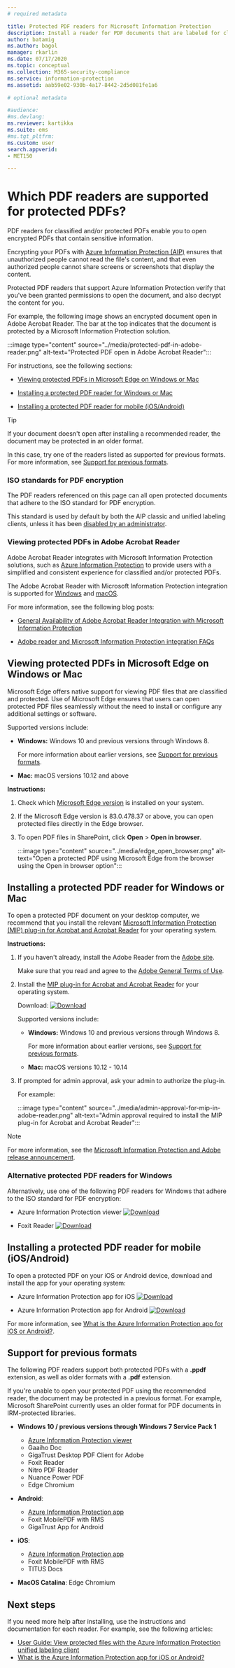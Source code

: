 ```yaml
---
# required metadata

title: Protected PDF readers for Microsoft Information Protection
description: Install a reader for PDF documents that are labeled for classification and protection
author: batamig
ms.author: bagol
manager: rkarlin
ms.date: 07/17/2020
ms.topic: conceptual
ms.collection: M365-security-compliance
ms.service: information-protection
ms.assetid: aab59e02-930b-4a17-8442-2d5d081fe1a6

# optional metadata

#audience:
#ms.devlang:
ms.reviewer: kartikka
ms.suite: ems
#ms.tgt_pltfrm:
ms.custom: user
search.appverid:
- MET150

---
```


# Which PDF readers are supported for protected PDFs?

PDF readers for classified and/or protected PDFs enable you to open encrypted PDFs that contain sensitive information.

Encrypting your PDFs with [Azure Information Protection (AIP)](../what-is-information-protection.md) ensures that unauthorized people cannot read the file's content, and that even authorized people cannot share screens or screenshots that display the content.

Protected PDF readers that support Azure Information Protection verify that you've been granted permissions to open the document, and also decrypt the content for you.

For example, the following image shows an encrypted document open in Adobe Acrobat Reader. The bar at the top indicates that the document is protected by a Microsoft Information Protection solution.

:::image type="content" source="../media/protected-pdf-in-adobe-reader.png" alt-text="Protected PDF open in Adobe Acrobat Reader":::

For instructions, see the following sections:

- [Viewing protected PDFs in Microsoft Edge on Windows or Mac](#viewing-protected-pdfs-in-microsoft-edge-on-windows-or-mac)

- [Installing a protected PDF reader for Windows or Mac](#installing-a-protected-pdf-reader-for-windows-or-mac)

- [Installing a protected PDF reader for mobile (iOS/Android)](#installing-a-protected-pdf-reader-for-mobile-iosandroid)

> [!TIP]
> If your document doesn't open after installing a recommended reader, the document may be protected in an older format. 
>
> In this case, try one of the readers listed as supported for previous formats. For more information, see [Support for previous formats](#support-for-previous-formats).
> 
### ISO standards for PDF encryption

The PDF readers referenced on this page can all open protected documents that adhere to the ISO standard for PDF encryption. 

This standard is used by default by both the AIP classic and unified labeling clients, unless it has been [disabled by an administrator](client-admin-guide-customizations.md#dont-protect-pdf-files-by-using-the-iso-standard-for-pdf-encryption).

### Viewing protected PDFs in Adobe Acrobat Reader

Adobe Acrobat Reader integrates with Microsoft Information Protection solutions, such as [Azure Information Protection](../what-is-information-protection.md) to provide users with a simplified and consistent experience for classified and/or protected PDFs.

The Adobe Acrobat Reader with Microsoft Information Protection integration is supported for [Windows](protected-pdf-readers-windows.md) and [macOS](protected-pdf-readers-mac.md).

For more information, see the following blog posts: 

- [General Availability of Adobe Acrobat Reader Integration with Microsoft Information Protection](https://techcommunity.microsoft.com/t5/Azure-Information-Protection/General-Availability-of-Adobe-Acrobat-Reader-Integration-with/ba-p/298396)

- [Adobe reader and Microsoft Information Protection integration FAQs](https://techcommunity.microsoft.com/t5/Microsoft-Information-Protection/Adobe-reader-and-Microsoft-Information-Protection-integration/ba-p/482219)

## Viewing protected PDFs in Microsoft Edge on Windows or Mac

Microsoft Edge offers native support for viewing PDF files that are classified and protected. Use of Microsoft Edge ensures that users can open protected PDF files seamlessly without the need to install or configure any additional settings or software.

Supported versions include:

- **Windows:** Windows 10 and previous versions through Windows 8. 
    
    For more information about earlier versions, see [Support for previous formats](#support-for-previous-formats).

- **Mac:** macOS versions 10.12 and above 



<!--
With Microsoft Edge, when a user encounters a locally saved protected PDF file, they can view the file directly in the browser. If the file is available on SharePoint, the user only needs to click **Open** > **Open in browser** from Microsoft Edge, to view the file. 
-->

**Instructions:** 

1. Check which [Microsoft Edge version](https://support.microsoft.com/help/4027011/microsoft-edge-find-out-which-version-you-have) is installed on your system. 
1. If the Microsoft Edge version is 83.0.478.37 or above, you can open protected files directly in the Edge browser. 

1. To open PDF files in SharePoint, click **Open** > **Open in browser**. 

    :::image type="content" source="../media/edge_open_browser.png" alt-text="Open a protected PDF using Microsoft Edge from the browser using the Open in browser option":::
 
## Installing a protected PDF reader for Windows or Mac

To open a protected PDF document on your desktop computer, we recommend that you install the relevant [Microsoft Information Protection (MIP) plug-in for Acrobat and Acrobat Reader](https://go.microsoft.com/fwlink/?linkid=2050049) for your operating system.

**Instructions:**

1. If you haven't already, install the Adobe Reader from the [Adobe site](https://www.adobe.com/).

    Make sure that you read and agree to the [Adobe General Terms of Use](https://www.adobe.com/legal/terms.html).

1. Install the [MIP plug-in for Acrobat and Acrobat Reader](https://go.microsoft.com/fwlink/?linkid=2050049) for your operating system.  

    Download: [![Download](../media/download.png "Download the MIP plug-in for Acrobat and Acrobat Reader")](https://go.microsoft.com/fwlink/?linkid=2050049)

    Supported versions include:

    - **Windows:** Windows 10 and previous versions through Windows 8. 
    
        For more information about earlier versions, see [Support for previous formats](#support-for-previous-formats).

    - **Mac:** macOS versions 10.12 - 10.14 

1. If prompted for admin approval, ask your admin to authorize the plug-in.

    For example:
    
    :::image type="content" source="../media/admin-approval-for-mip-in-adobe-reader.png" alt-text="Admin approval required to install the MIP plug-in for Acrobat and Acrobat Reader":::
    
> [!NOTE]
> For more information, see the [Microsoft Information Protection and Adobe release announcement](https://techcommunity.microsoft.com/t5/Azure-Information-Protection/General-Availability-of-Adobe-Acrobat-Reader-integration-with/ba-p/298396).
> 

### Alternative protected PDF readers for Windows

Alternatively, use one of the following PDF readers for Windows that adhere to the ISO standard for PDF encryption:

- Azure Information Protection viewer [![Download](../media/download.png "Download the AIP viewer")](https://go.microsoft.com/fwlink/?linkid=838993) 

- Foxit Reader [![Download](../media/download.png "Download Foxit Reader viewer")](https://www.foxitsoftware.com/pdf-reader/)

## Installing a protected PDF reader for mobile (iOS/Android)

To open a protected PDF on your iOS or Android device, download and install the app for your operating system:

- Azure Information Protection app for iOS [![Download](../media/download.png "Azure Information Protection app for iOS")  ](https://go.microsoft.com/fwlink/?LinkId=325338)

- Azure Information Protection app for Android [![Download](../media/download.png "Azure Information Protection app for Android")](https://go.microsoft.com/fwlink/?LinkId=325340)

For more information, see [What is the Azure Information Protection app for iOS or Android?](mobile-app-faq.md).

## Support for previous formats

The following PDF readers support both protected PDFs with a **.ppdf** extension, as well as older formats with a **.pdf** extension.

If you're unable to open your protected PDF using the recommended reader, the document may be protected in a previous format. For example, Microsoft SharePoint currently uses an older format for PDF documents in IRM-protected libraries.

- **Windows 10 / previous versions through Windows 7 Service Pack 1**

    - [Azure Information Protection viewer](https://go.microsoft.com/fwlink/?linkid=838993)
    - Gaaiho Doc
    - GigaTrust Desktop PDF Client for Adobe
    - Foxit Reader
    - Nitro PDF Reader
    - Nuance Power PDF
    - Edge Chromium

- **Android**:

    - [Azure Information Protection app](mobile-app-faq.md)
    - Foxit MobilePDF with RMS
    - GigaTrust App for Android

- **iOS**:

    - [Azure Information Protection app](mobile-app-faq.md)
    - Foxit MobilePDF with RMS
    - TITUS Docs

- **MacOS Catalina**: Edge Chromium

## Next steps

If you need more help after installing, use the instructions and documentation for each reader. For example, see the following articles:

- [User Guide: View protected files with the Azure Information Protection unified labeling client](clientv2-view-use-files.md)
- [What is the Azure Information Protection app for iOS or Android?](mobile-app-faq.md)